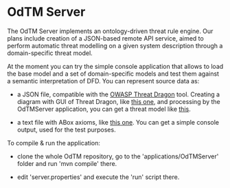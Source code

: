 
# OdTM Server

The OdTM Server implements an ontology-driven threat rule engine.
Our plans include creation of a JSON-based remote API service, 
aimed to perform automatic threat modelling on a given system description 
through a domain-specific threat model.

At the moment you can try the simple console application 
that allows to load the base model and a set of domain-specific models
and test them against a semantic interpretation of DFD.
You can represent source data as:

* a JSON file, compatible with the [OWASP Threat Dragon](https://owasp.org/www-project-threat-dragon/) tool.
Creating a diagram with GUI of Threat Dragon, like [this one](cases/tdexample.json),
and processing by the OdTMServer application, you can get a threat model like [this](cases/tdexample_modelled.json). 

* a text file with ABox axioms, like [this one](cases/01verysimplecase). 
You can get a simple console output, used for the test purposes.


To compile & run the application:

* clone the whole OdTM repository, go to the 'applications/OdTMServer' folder and run 'mvn compile' there.

* edit 'server.properties' and execute the 'run' script there.

